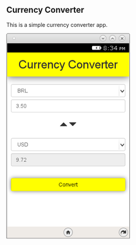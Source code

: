 ## Currency Converter

This is a simple currency converter app.


![](img/currency_converter.png?raw=true)